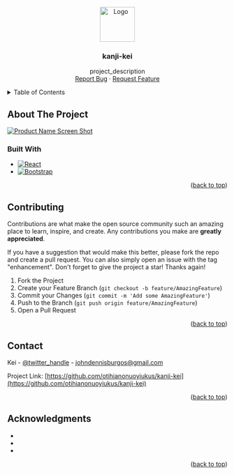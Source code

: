 <!-- PROJECT LOGO -->
<br />
<div align="center">
  <a href="https://github.com/otihianonuoyiukus/kanji-kei">
    <img src="images/logo.png" alt="Logo" width="80" height="80">
  </a>

<h3 align="center">kanji-kei</h3>
  <p align="center">
    project_description
    <br />
    <a href="https://github.com/otihianonuoyiukus/kanji-kei/issues">Report Bug</a>
    ·
    <a href="https://github.com/otihianonuoyiukus/kanji-kei/issues">Request Feature</a>
  </p>
</div>



<!-- TABLE OF CONTENTS -->
<details>
  <summary>Table of Contents</summary>
  <ol>
    <li>
      <a href="#about-the-project">About The Project</a>
      <ul>
        <li><a href="#built-with">Built With</a></li>
      </ul>
    </li>
    <li>
      <a href="#getting-started">Getting Started</a>
      <ul>
        <li><a href="#prerequisites">Prerequisites</a></li>
        <li><a href="#installation">Installation</a></li>
      </ul>
    </li>
    <li><a href="#usage">Usage</a></li>
    <li><a href="#roadmap">Roadmap</a></li>
    <li><a href="#contributing">Contributing</a></li>
    <li><a href="#license">License</a></li>
    <li><a href="#contact">Contact</a></li>
    <li><a href="#acknowledgments">Acknowledgments</a></li>
  </ol>
</details>



<!-- ABOUT THE PROJECT -->
## About The Project

[![Product Name Screen Shot][product-screenshot]](https://example.com)



### Built With

* [![React][React.js]][React-url]
* [![Bootstrap][Bootstrap.com]][Bootstrap-url]

<p align="right">(<a href="#readme-top">back to top</a>)</p>



<!-- CONTRIBUTING -->
## Contributing

Contributions are what make the open source community such an amazing place to learn, inspire, and create. Any contributions you make are **greatly appreciated**.

If you have a suggestion that would make this better, please fork the repo and create a pull request. You can also simply open an issue with the tag "enhancement".
Don't forget to give the project a star! Thanks again!

1. Fork the Project
2. Create your Feature Branch (`git checkout -b feature/AmazingFeature`)
3. Commit your Changes (`git commit -m 'Add some AmazingFeature'`)
4. Push to the Branch (`git push origin feature/AmazingFeature`)
5. Open a Pull Request

<p align="right">(<a href="#readme-top">back to top</a>)</p>



<!-- CONTACT -->
## Contact

Kei - [@twitter_handle](https://twitter.com/kamenmushi) - johndennisburgos@gmail.com

Project Link: [https://github.com/otihianonuoyiukus/kanji-kei](https://github.com/otihianonuoyiukus/kanji-kei)

<p align="right">(<a href="#readme-top">back to top</a>)</p>



<!-- ACKNOWLEDGMENTS -->
## Acknowledgments

* []()
* []()
* []()

<p align="right">(<a href="#readme-top">back to top</a>)</p>



[contributors-shield]: https://img.shields.io/github/contributors/otihianonuoyiukus/kanji-kei.svg?style=for-the-badge
[contributors-url]: https://github.com/otihianonuoyiukus/kanji-kei/graphs/contributors
[forks-shield]: https://img.shields.io/github/forks/otihianonuoyiukus/kanji-kei.svg?style=for-the-badge
[forks-url]: https://github.com/otihianonuoyiukus/kanji-kei/network/members
[issues-shield]: https://img.shields.io/github/issues/otihianonuoyiukus/kanji-kei.svg?style=for-the-badge
[issues-url]: https://github.com/otihianonuoyiukus/kanji-kei/issues
[product-screenshot]: images/screenshot.png
[React.js]: https://img.shields.io/badge/React-20232A?style=for-the-badge&logo=react&logoColor=61DAFB
[React-url]: https://reactjs.org/
[Bootstrap.com]: https://img.shields.io/badge/Bootstrap-563D7C?style=for-the-badge&logo=bootstrap&logoColor=white
[Bootstrap-url]: https://getbootstrap.com